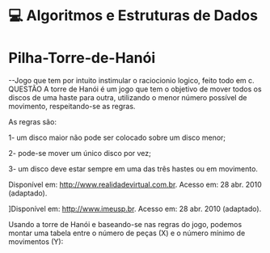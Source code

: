 # :computer: Algoritmos e Estruturas de Dados
# Pilha-Torre-de-Hanói
--Jogo que tem por intuito instimular o raciocionio logico, feito todo em c.
QUESTÃO
A torre de Hanói é um jogo que tem o objetivo de mover todos os discos de uma haste para outra, utilizando o menor número possível de movimento, respeitando-se as regras.


As regras são:

1- um disco maior não pode ser colocado sobre um disco menor;

2- pode-se mover um único disco por vez;

3- um disco deve estar sempre em uma das três hastes ou em movimento.

Disponível em: http://www.realidadevirtual.com.br. Acesso em: 28 abr. 2010 (adaptado).

]Disponível em: http://www.imeusp.br. Acesso em: 28 abr. 2010 (adaptado).

Usando a torre de Hanói e baseando-se nas regras do jogo, podemos montar uma tabela entre o número de peças (X) e o número mínimo de movimentos (Y):

